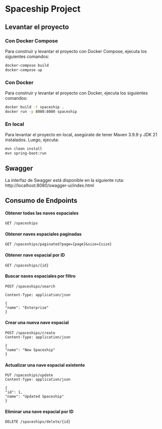 # Spaceship Project

## Levantar el proyecto

### Con Docker Compose
Para construir y levantar el proyecto con Docker Compose, ejecuta los siguientes comandos:
```bash
docker-compose build
docker-compose up
```

### Con Docker 
Para construir y levantar el proyecto con Docker, ejecuta los siguientes comandos:
```bash
docker build -t spaceship .
docker run -p 8080:8080 spaceship
```

### En local
Para levantar el proyecto en local, asegúrate de tener Maven 3.9.9 y JDK 21 instalados. Luego, ejecuta:
```bash
mvn clean install
mvn spring-boot:run
```

## Swagger
La interfaz de Swagger está disponible en la siguiente ruta: http://localhost:8080/swagger-ui/index.html

## Consumo de Endpoints

#### Obtener todas las naves espaciales
    GET /spaceships

#### Obtener naves espaciales paginadas
    GET /spaceships/paginated?page={page}&size={size}

#### Obtener nave espacial por ID
    GET /spaceships/{id}

#### Buscar naves espaciales por filtro
    POST /spaceships/search

    Content-Type: application/json
    
    {
    "name": "Enterprise"
    }

#### Crear una nueva nave espacial
    POST /spaceships/create
    Content-Type: application/json
    
    {
    "name": "New Spaceship"
    }

#### Actualizar una nave espacial existente
    PUT /spaceships/update
    Content-Type: application/json
    
    {
    "id": 1,
    "name": "Updated Spaceship"
    }
#### Eliminar una nave espacial por ID
    DELETE /spaceships/delete/{id}